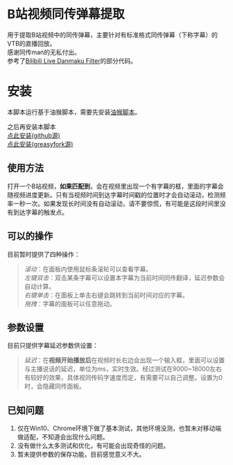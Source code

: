 # B站视频同传弹幕提取
用于提取B站视频中的同传弹幕，主要针对有标准格式同传弹幕（下称字幕）的VTB的直播回放。    
感谢同传man的无私付出。     
参考了[Bilibili Live Danmaku Filter](https://greasyfork.org/en/scripts/386759-bilibili-live-danmaku-filter)的部分代码。

# 安装
本脚本运行基于油猴脚本，需要先安装[油猴脚本](https://www.tampermonkey.net/)。

之后再安装本脚本        
[点此安装(github源)](https://github.com/yellowko/bilibili-video-danmaku-translation-extract/raw/master/B%E7%AB%99%E8%A7%86%E9%A2%91%E5%90%8C%E4%BC%A0%E5%BC%B9%E5%B9%95%E6%8F%90%E5%8F%96.user.js)  
[点此安装(greasyfork源)](https://greasyfork.org/scripts/429385-b%E7%AB%99%E8%A7%86%E9%A2%91%E5%90%8C%E4%BC%A0%E5%BC%B9%E5%B9%95%E6%8F%90%E5%8F%96/code/B%E7%AB%99%E8%A7%86%E9%A2%91%E5%90%8C%E4%BC%A0%E5%BC%B9%E5%B9%95%E6%8F%90%E5%8F%96.user.js)

## 使用方法
打开一个B站视频，**如果匹配到**，会在视频里出现一个有字幕的框，里面的字幕会随视频进度更新。只有当视频时间到达字幕时间戳的位置时才会自动滚动，检测频率一秒一次。如果发现长时间没有自动滚动，请不要惊慌，有可能是这段时间里没有到达字幕的触发点。

## 可以的操作
目前暂时提供了四种操作：    
> *滚动*：在面板内使用鼠标条滚轮可以查看字幕。  
> *左键双击*：双击某条字幕可以设置本字幕为当前时间同传翻译，延迟参数会自动计算。    
> *右键单击*：在面板上单击右键会跳转到当前时间对应的字幕。  
> *拖拽*：字幕的面板可以任意拖动。  

## 参数设置
目前只提供字幕延迟参数供设置：  
> *延迟*：在**视频开始播放后**在视频时长右边会出现一个输入框，里面可以设置与主播说话的延迟，单位为ms，实时生效。经过测试在9000~18000左右有较好的效果，具体视同传码字速度而定，有需要可以自己调整。设置为0时，会隐藏同传面板。   

## 已知问题
1. 仅在Win10、Chrome环境下做了基本测试，其他环境没测，也暂未对移动端做适配，不知道会出现什么问题。  
2. 没有做什么太多测试和优化，有可能会出现奇怪的问题。   
3. 暂未提供参数的保存功能，目前感觉意义不大。   